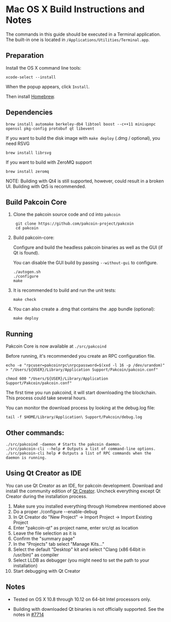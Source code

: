 Mac OS X Build Instructions and Notes
====================================
The commands in this guide should be executed in a Terminal application.
The built-in one is located in `/Applications/Utilities/Terminal.app`.

Preparation
-----------
Install the OS X command line tools:

`xcode-select --install`

When the popup appears, click `Install`.

Then install [Homebrew](https://brew.sh).

Dependencies
----------------------

    brew install automake berkeley-db4 libtool boost --c++11 miniupnpc openssl pkg-config protobuf qt libevent

If you want to build the disk image with `make deploy` (.dmg / optional), you need RSVG

    brew install librsvg

If you want to build with ZeroMQ support
    
    brew install zeromq

NOTE: Building with Qt4 is still supported, however, could result in a broken UI. Building with Qt5 is recommended.

Build Pakcoin Core
------------------------

1. Clone the pakcoin source code and cd into `pakcoin`

        git clone https://github.com/pakcoin-project/pakcoin
        cd pakcoin

2.  Build pakcoin-core:

    Configure and build the headless pakcoin binaries as well as the GUI (if Qt is found).

    You can disable the GUI build by passing `--without-gui` to configure.

        ./autogen.sh
        ./configure
        make

3.  It is recommended to build and run the unit tests:

        make check

4.  You can also create a .dmg that contains the .app bundle (optional):

        make deploy

Running
-------

Pakcoin Core is now available at `./src/pakcoind`

Before running, it's recommended you create an RPC configuration file.

    echo -e "rpcuser=pakcoinrpc\nrpcpassword=$(xxd -l 16 -p /dev/urandom)" > "/Users/${USER}/Library/Application Support/Pakcoin/pakcoin.conf"

    chmod 600 "/Users/${USER}/Library/Application Support/Pakcoin/pakcoin.conf"

The first time you run pakcoind, it will start downloading the blockchain. This process could take several hours.

You can monitor the download process by looking at the debug.log file:

    tail -f $HOME/Library/Application\ Support/Pakcoin/debug.log

Other commands:
-------

    ./src/pakcoind -daemon # Starts the pakcoin daemon.
    ./src/pakcoin-cli --help # Outputs a list of command-line options.
    ./src/pakcoin-cli help # Outputs a list of RPC commands when the daemon is running.

Using Qt Creator as IDE
------------------------
You can use Qt Creator as an IDE, for pakcoin development.
Download and install the community edition of [Qt Creator](https://www.qt.io/download/).
Uncheck everything except Qt Creator during the installation process.

1. Make sure you installed everything through Homebrew mentioned above
2. Do a proper ./configure --enable-debug
3. In Qt Creator do "New Project" -> Import Project -> Import Existing Project
4. Enter "pakcoin-qt" as project name, enter src/qt as location
5. Leave the file selection as it is
6. Confirm the "summary page"
7. In the "Projects" tab select "Manage Kits..."
8. Select the default "Desktop" kit and select "Clang (x86 64bit in /usr/bin)" as compiler
9. Select LLDB as debugger (you might need to set the path to your installation)
10. Start debugging with Qt Creator

Notes
-----

* Tested on OS X 10.8 through 10.12 on 64-bit Intel processors only.

* Building with downloaded Qt binaries is not officially supported. See the notes in [#7714](https://github.com/bitcoin/bitcoin/issues/7714)
